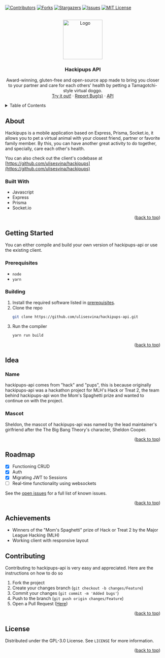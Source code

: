 <div id="top"></div>

[![Contributors][contributors-shield]][contributors-url] [![Forks][forks-shield]][forks-url] [![Stargazers][stars-shield]][stars-url] [![Issues][issues-shield]][issues-url] [![MIT License][license-shield]][license-url]

<br />

<div align="center">
  <a href="https://github.com/ulisesvina/hackipups-api">
    <img src="https://cdn.discordapp.com/attachments/1033175931688333354/1033403718126800936/unknown.png" alt="Logo" width="128">
  </a>

  <h3 align="center">Hackipups API</h3>

  <p align="center">
    Award-winning, gluten-free and open-source app made to bring you closer to your partner and care for each others' health by petting a Tamagotchi-style virtual doggo.
    <br />
    <a href="https://hackipups-api.vercel.app/">Try it out!</a>
    ·
    <a href="https://github.com/ulisesvina/hackipups-api/issues">Report Bug(s)</a>
    ·
    <a href="https://github.com/ulisesvina/hackipups-api-api">API</a>
  </p>

</div>

<details>
  <summary>Table of Contents</summary>
  <ol>
    <li>
      <a href="#about">About</a>
      <ul>
        <li><a href="#built-with">Built With</a></li>
      </ul>
    </li>
    <li>
      <a href="#getting-started">Getting Started</a>
      <ul>
        <li><a href="#prerequisites">Prerequisites</a></li>
        <li><a href="#building">Building</a></li>
      </ul>
    </li>
    <li><a href="#why">Idea</a></li>
      <ul>
        <li><a href="#name">Name</a></li>
        <li><a href="#mascot">Mascot</a></li>
      </ul>
    <li><a href="#roadmap">Roadmap</a></li>
    <li><a href="#achievements">Achievements</a></li>
    <li><a href="#contributing">Contributing</a></li>
    <li><a href="#license">License</a></li>
  </ol>
</details>



## About

Hackipups is a mobile application based on Express, Prisma, Socket.io, it allows you to pet a virtual animal with your closest friend, partner or favorite family member. By this, you can have another great activity to do together, and specially, care each other's health.

You can also check out the client's codebase at [https://github.com/ulisesvina/hackipups](https://github.com/ulisesvina/hackipups)

### Built With

* Javascript
* Express
* Prisma
* Socket.io

<p align="right">(<a href="#top">back to top</a>)</p>

## Getting Started

You can either compile and build your own version of hackipups-api or use the existing client.

### Prerequisites

* `node`
* `yarn`

### Building

1. Install the required software listed in <a href="#prerequisites">prerequisites</a>.
2. Clone the repo
   ```sh
   git clone https://github.com/ulisesvina/hackipups-api.git
   ```
3. Run the compiler
   ```sh
   yarn run build
   ```

<p align="right">(<a href="#top">back to top</a>)</p>



## Idea

### Name

hackipups-api comes from "hack" and "pups", this is because originally hackipups-api was a hackathon project for MLH's Hack or Treat 2, the team behind hackipups-api won the Mom's Spaghetti prize and wanted to continue on with the project.

### Mascot

Sheldon, the mascot of hackipups-api was named by the lead maintainer's girlfriend after the The Big Bang Theory's character, Sheldon Cooper.

<p align="right">(<a href="#top">back to top</a>)</p>

## Roadmap

- [x] Functioning CRUD
- [x] Auth
- [x] Migrating JWT to Sessions
- [ ] Real-time functionality using websockets

See the [open issues](https://github.com/ulisesvina/hackipups-api/issues) for a full list of known issues.

<p align="right">(<a href="#top">back to top</a>)</p>

## Achievements

- Winners of the "Mom's Spaghetti" prize of Hack or Treat 2 by the Major League Hacking (MLH)
- Working client with responsive layout

## Contributing

Contributing to hackipups-api is very easy and appreciated. Here are the instructions on how to do so

1. Fork the project
2. Create your changes branch (`git checkout -b changes/Feature`)
3. Commit your changes (`git commit -m 'Added bugs'`)
4. Push to the branch (`git push origin changes/Feature`)
5. Open a Pull Request (<a href="https://github.com/ulisesvina/hackipups-api/pulls">Here</a>)

<p align="right">(<a href="#top">back to top</a>)</p>

## License

Distributed under the GPL-3.0 License. See `LICENSE` for more information.

<p align="right">(<a href="#top">back to top</a>)</p>

[contributors-shield]: https://img.shields.io/github/contributors/ulisesvina/hackipups-api?style=for-the-badge
[contributors-url]: https://github.com/ulisesvina/hackipups-api/graphs/contributors
[forks-shield]: https://img.shields.io/github/forks/ulisesvina/hackipups-api?style=for-the-badge
[forks-url]: https://github.com/ulisesvina/hackipups-api/network/members
[stars-shield]: https://img.shields.io/github/stars/ulisesvina/hackipups-api?style=for-the-badge
[stars-url]: https://github.com/ulisesvina/hackipups-api/stargazers
[issues-shield]: https://img.shields.io/github/issues/ulisesvina/hackipups-api?style=for-the-badge
[issues-url]: https://github.com/ulisesvina/hackipups-api/issues
[license-shield]: https://img.shields.io/github/license/ulisesvina/hackipups-api?style=for-the-badge
[license-url]: https://github.com/ulisesvina/hackipups-api/blob/master/LICENSE
